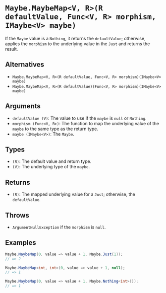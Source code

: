 # `Maybe.MaybeMap<V, R>(R defaultValue, Func<V, R> morphism, IMaybe<V> maybe)`

If the `Maybe` value is a `Nothing`, it returns the `defaultValue`; otherwise, applies the `morphism` to the underlying value in the `Just` and returns the result.

## Alternatives

* `Maybe.MaybeMap<V, R>(R defaultValue, Func<V, R> morphism)(IMaybe<V> maybe)`
* `Maybe.MaybeMap<V, R>(R defaultValue)(Func<V, R> morphism)(IMaybe<V> maybe)`

## Arguments

* `defaultValue (V)`: The value to use if the `maybe` is `null` or `Nothing`.
* `morphism (Func<V, R>)`: The function to map the underlying value of the `maybe` to the same type as the return type.
* `maybe (IMaybe<V>)`: The `Maybe`.

## Types

* `(R)`: The default value and return type.
* `(V)`: The underlying type of the `maybe`.

## Returns

* `(R)`: The mapped underlying value for a `Just`; otherwise, the `defaultValue`.

## Throws

* `ArgumentNullException` if the `morphism` is `null`.

## Examples

```csharp
Maybe.MaybeMap(0, value => value + 1, Maybe.Just(1));
// => 2

Maybe.MaybeMap<int, int>(0, value => value + 1, null);
// => 1

Maybe.MaybeMap(0, value => value + 1, Maybe.Nothing<int>());
// => 1
```
